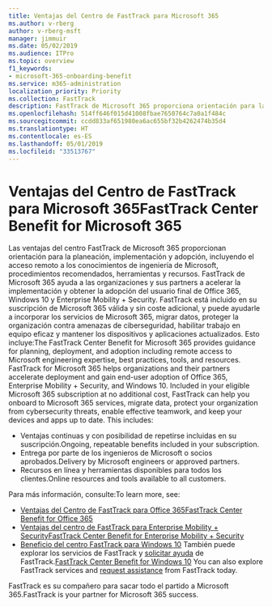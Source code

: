 ```yaml
---
title: Ventajas del Centro de FastTrack para Microsoft 365
ms.author: v-rberg
author: v-rberg-msft
manager: jimmuir
ms.date: 05/02/2019
ms.audience: ITPro
ms.topic: overview
f1_keywords:
- microsoft-365-onboarding-benefit
ms.service: m365-administration
localization_priority: Priority
ms.collection: FastTrack
description: FastTrack de Microsoft 365 proporciona orientación para la planeación, implementación y adopción, incluyendo el acceso remoto a los conocimientos de ingeniería de Microsoft, procedimientos recomendados, herramientas y recursos. FastTrack de Microsoft 365 ayuda a las organizaciones y sus partners a acelerar la implementación y obtener la adopción del usuario final de Office 365, Windows 10 y Enterprise Mobility + Security.
ms.openlocfilehash: 514ff646f015d41008fbae7650764c7a0a1f484c
ms.sourcegitcommit: ccdd833af651980ea6ac655bf32b4262474b35d4
ms.translationtype: HT
ms.contentlocale: es-ES
ms.lasthandoff: 05/01/2019
ms.locfileid: "33513767"
---
```

# <a name="fasttrack-center-benefit-for-microsoft-365"></a><span data-ttu-id="e68c0-104">Ventajas del Centro de FastTrack para Microsoft 365</span><span class="sxs-lookup"><span data-stu-id="e68c0-104">FastTrack Center Benefit for Microsoft 365</span></span>

<span data-ttu-id="e68c0-p102">Las ventajas del centro FastTrack de Microsoft 365 proporcionan orientación para la planeación, implementación y adopción, incluyendo el acceso remoto a los conocimientos de ingeniería de Microsoft, procedimientos recomendados, herramientas y recursos. FastTrack de Microsoft 365 ayuda a las organizaciones y sus partners a acelerar la implementación y obtener la adopción del usuario final de Office 365, Windows 10 y Enterprise Mobility + Security. FastTrack está incluido en su suscripción de Microsoft 365 válida y sin coste adicional, y puede ayudarle a incorporar los servicios de Microsoft 365, migrar datos, proteger la organización contra amenazas de ciberseguridad, habilitar trabajo en equipo eficaz y mantener los dispositivos y aplicaciones actualizados. Esto incluye:</span><span class="sxs-lookup"><span data-stu-id="e68c0-p102">The FastTrack Center Benefit for Microsoft 365 provides guidance for planning, deployment, and adoption including remote access to Microsoft engineering expertise, best practices, tools, and resources. FastTrack for Microsoft 365 helps organizations and their partners accelerate deployment and gain end-user adoption of Office 365, Enterprise Mobility + Security, and Windows 10. Included in your eligible Microsoft 365 subscription at no additional cost, FastTrack can help you onboard to Microsoft 365 services, migrate data, protect your organization from cybersecurity threats, enable effective teamwork, and keep your devices and apps up to date. This includes:</span></span>

- <span data-ttu-id="e68c0-109">Ventajas continuas y con posibilidad de repetirse incluidas en su suscripción.</span><span class="sxs-lookup"><span data-stu-id="e68c0-109">Ongoing, repeatable benefits included in your subscription.</span></span>
- <span data-ttu-id="e68c0-110">Entrega por parte de los ingenieros de Microsoft o socios aprobados.</span><span class="sxs-lookup"><span data-stu-id="e68c0-110">Delivery by Microsoft engineers or approved partners.</span></span>
- <span data-ttu-id="e68c0-111">Recursos en línea y herramientas disponibles para todos los clientes.</span><span class="sxs-lookup"><span data-stu-id="e68c0-111">Online resources and tools available to all customers.</span></span>
  
<span data-ttu-id="e68c0-112">Para más información, consulte:</span><span class="sxs-lookup"><span data-stu-id="e68c0-112">To learn more, see:</span></span>

- [<span data-ttu-id="e68c0-113">Ventajas del Centro de FastTrack para Office 365</span><span class="sxs-lookup"><span data-stu-id="e68c0-113">FastTrack Center Benefit for Office 365</span></span>](O365-fasttrack-benefit-for-office-365.md) 
- [<span data-ttu-id="e68c0-114">Ventajas del centro de FastTrack para Enterprise Mobility + Security</span><span class="sxs-lookup"><span data-stu-id="e68c0-114">FastTrack Center Benefit for Enterprise Mobility + Security</span></span>](EMS-fasttrack-benefit-for-EMS.md)
- <span data-ttu-id="e68c0-115">[Beneficio del centro FastTrack para Windows 10](Win-10-fasttrack-benefit-for-Windows-10.md) También puede explorar los servicios de FastTrack y [solicitar ayuda](https://go.microsoft.com/fwlink/p/?LinkId=2003903) de FastTrack.</span><span class="sxs-lookup"><span data-stu-id="e68c0-115">[FastTrack Center Benefit for Windows 10](Win-10-fasttrack-benefit-for-Windows-10.md) You can also explore FastTrack services and [request assistance](https://go.microsoft.com/fwlink/p/?LinkId=2003903) from FastTrack today.</span></span>

<span data-ttu-id="e68c0-116">FastTrack es su compañero para sacar todo el partido a Microsoft 365.</span><span class="sxs-lookup"><span data-stu-id="e68c0-116">FastTrack is your partner for Microsoft 365 success.</span></span>
  
  

 